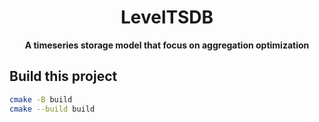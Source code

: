 <div align="center">
  <h1>LevelTSDB</h1>

  <p>
    <strong>A timeseries storage model that focus on aggregation optimization</strong>
  </p>
</div>

## Build this project

```sh
cmake -B build
cmake --build build
```

